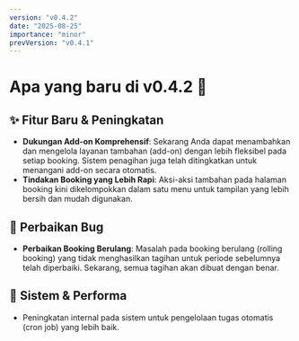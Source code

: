 ```yaml
---
version: "v0.4.2"
date: "2025-08-25"
importance: "minor"
prevVersion: "v0.4.1"
---
```


# Apa yang baru di v0.4.2 🚀

## ✨ Fitur Baru & Peningkatan
- **Dukungan Add-on Komprehensif**: Sekarang Anda dapat menambahkan dan mengelola layanan tambahan (add-on) dengan lebih fleksibel pada setiap booking. Sistem penagihan juga telah ditingkatkan untuk menangani add-on secara otomatis.
- **Tindakan Booking yang Lebih Rapi**: Aksi-aksi tambahan pada halaman booking kini dikelompokkan dalam satu menu untuk tampilan yang lebih bersih dan mudah digunakan.

## 🐞 Perbaikan Bug
- **Perbaikan Booking Berulang**: Masalah pada booking berulang (rolling booking) yang tidak menghasilkan tagihan untuk periode sebelumnya telah diperbaiki. Sekarang, semua tagihan akan dibuat dengan benar.

## 🔧 Sistem & Performa
- Peningkatan internal pada sistem untuk pengelolaan tugas otomatis (cron job) yang lebih baik.
